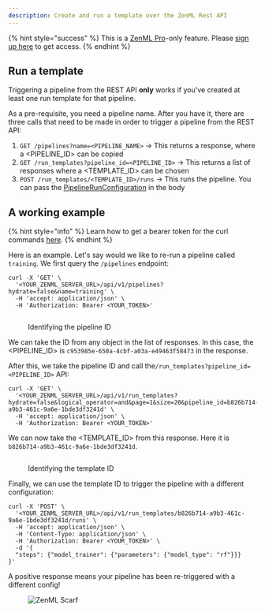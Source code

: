 ```yaml
---
description: Create and run a template over the ZenML Rest API
---
```


{% hint style="success" %}
This is a [ZenML Pro](https://zenml.io/pro)-only feature. Please
[sign up here](https://cloud.zenml.io) to get access.
{% endhint %}

## Run a template 

Triggering a pipeline from the REST API **only** works if you've created at 
least one run template for that pipeline.

As a pre-requisite, you need a pipeline name. After you have it, there are 
three calls that need to be made in order to trigger a pipeline from the 
REST API:

1. `GET /pipelines?name=<PIPELINE_NAME>` -> This returns a response, where a <PIPELINE_ID> can be copied
2. `GET /run_templates?pipeline_id=<PIPELINE_ID>` -> This returns a list of responses where a <TEMPLATE_ID> can be chosen
3. `POST /run_templates/<TEMPLATE_ID>/runs` -> This runs the pipeline. You can pass the [PipelineRunConfiguration](https://sdkdocs.zenml.io/latest/core_code_docs/core-config/#zenml.config.pipeline_run_configuration.PipelineRunConfiguration) in the body

## A working example

{% hint style="info" %}
Learn how to get a bearer token for the curl commands 
[here](https://docs.zenml.io/reference/api-reference#using-a-bearer-token-to-access-the-api-programmatically).
{% endhint %}

Here is an example. Let's say would we like to re-run a pipeline called 
`training`. We first query the `/pipelines` endpoint:

```shell
curl -X 'GET' \
  '<YOUR_ZENML_SERVER_URL>/api/v1/pipelines?hydrate=false&name=training' \
  -H 'accept: application/json' \
  -H 'Authorization: Bearer <YOUR_TOKEN>'
```

<figure><img src="../../../.gitbook/assets/rest_api_step_1.png" alt=""><figcaption><p>Identifying the pipeline ID</p></figcaption></figure>

We can take the ID from any object in the list of responses. In this case, 
the <PIPELINE_ID> is `c953985e-650a-4cbf-a03a-e49463f58473` in the response.

After this, we take the pipeline ID and call the`/run_templates?pipeline_id=<PIPELINE_ID>` API:

```shell
curl -X 'GET' \
  '<YOUR_ZENML_SERVER_URL>/api/v1/run_templates?hydrate=false&logical_operator=and&page=1&size=20&pipeline_id=b826b714-a9b3-461c-9a6e-1bde3df3241d' \
  -H 'accept: application/json' \
  -H 'Authorization: Bearer <YOUR_TOKEN>'
```

We can now take the <TEMPLATE_ID> from this response. Here it is `b826b714-a9b3-461c-9a6e-1bde3df3241d`.

<figure><img src="../../../.gitbook/assets/rest_api_step_2.png" alt=""><figcaption><p>Identifying the template ID</p></figcaption></figure>

Finally, we can use the template ID to trigger the pipeline with a different 
configuration:

```shell
curl -X 'POST' \
  '<YOUR_ZENML_SERVER_URL>/api/v1/run_templates/b826b714-a9b3-461c-9a6e-1bde3df3241d/runs' \
  -H 'accept: application/json' \
  -H 'Content-Type: application/json' \
  -H 'Authorization: Bearer <YOUR_TOKEN>' \
  -d '{
  "steps": {"model_trainer": {"parameters": {"model_type": "rf"}}}
}'
```

A positive response means your pipeline has been re-triggered with a 
different config!

<!-- For scarf -->
<figure><img alt="ZenML Scarf" referrerpolicy="no-referrer-when-downgrade" src="https://static.scarf.sh/a.png?x-pxid=f0b4f458-0a54-4fcd-aa95-d5ee424815bc" /></figure>
